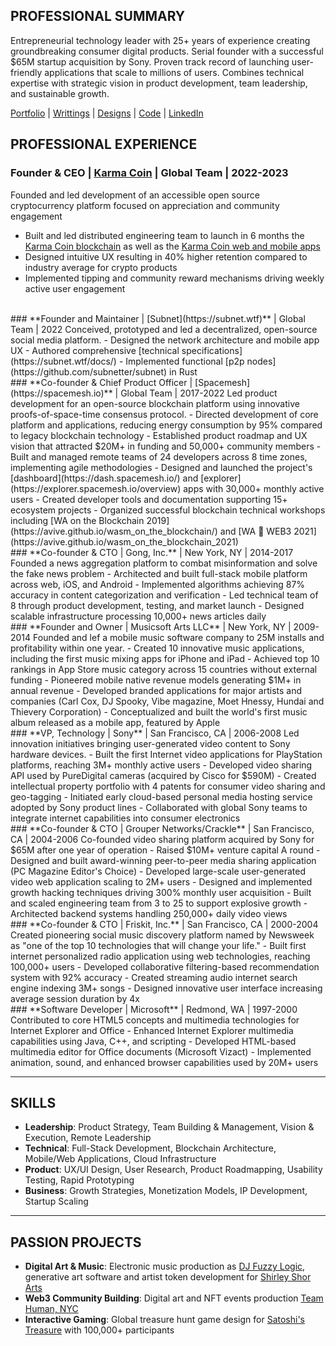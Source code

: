 ## PROFESSIONAL SUMMARY
Entrepreneurial technology leader with 25+ years of experience creating groundbreaking consumer digital products. Serial founder with a successful $65M startup acquisition by Sony. Proven track record of launching user-friendly applications that scale to millions of users. Combines technical expertise with strategic vision in product development, team leadership, and sustainable growth.

[Portfolio](https://www.behance.net/aviveyal07926b) | [Writtings](https://medium.com/@avive) | [Designs](https://www.figma.com/@avive) | [Code](https://github.com/avive) | [LinkedIn](https://www.linkedin.com/in/avive)  

## PROFESSIONAL EXPERIENCE

### **Founder & CEO | [Karma Coin](https://karmaco.in/)** | Global Team | 2022-2023
Founded and led development of an accessible open source cryptocurrency platform focused on appreciation and community engagement
- Built and led distributed engineering team to launch in 6 months the [Karma Coin blockchain](https://karmaco.in/karmachain) as well as the [Karma Coin web and mobile apps](https://github.com/karma-coin)
- Designed intuitive UX resulting in 40% higher retention compared to industry average for crypto products
- Implemented tipping and community reward mechanisms driving weekly active user engagement

<br/>
### **Founder and Maintainer | [Subnet](https://subnet.wtf)** | Global Team | 2022
Conceived, prototyped and led a decentralized, open-source social media platform.
- Designed the network architecture and mobile app UX
- Authored comprehensive [technical specifications](https://subnet.wtf/docs/)
- Implemented functional [p2p nodes](https://github.com/subnetter/subnet) in Rust

<br/>
### **Co-founder & Chief Product Officer | [Spacemesh](https://spacemesh.io)** | Global Team | 2017-2022
Led product development for an open-source blockchain platform using innovative proofs-of-space-time consensus protocol.
- Directed development of core platform and applications, reducing energy consumption by 95% compared to legacy blockchain technology
- Established product roadmap and UX vision that attracted $20M+ in funding and 50,000+ community members
- Built and managed remote teams of 24 developers across 8 time zones, implementing agile methodologies
- Designed and launched the project's [dashboard](https://dash.spacemesh.io/) and [explorer](https://explorer.spacemesh.io/overview) apps with 30,000+ monthly active users
- Created developer tools and documentation supporting 15+ ecosystem projects
- Organized successful blockchain technical workshops including [WA on the Blockchain 2019](https://avive.github.io/wasm_on_the_blockchain/) and [WA 💜 WEB3 2021](https://avive.github.io/wasm_on_the_blockchain_2021)

<br/>
### **Co-founder & CTO | Gong, Inc.** | New York, NY | 2014-2017
Founded a news aggregation platform to combat misinformation and solve the fake news problem
- Architected and built full-stack mobile platform across web, iOS, and Android
- Implemented algorithms achieving 87% accuracy in content categorization and verification
- Led technical team of 8 through product development, testing, and market launch
- Designed scalable infrastructure processing 10,000+ news articles daily

<br/>
### **Founder and Owner | Musicsoft Arts LLC** | New York, NY | 2009-2014
Founded and lef a mobile music software company to 25M installs and profitability within one year.
- Created 10 innovative music applications, including the first music mixing apps for iPhone and iPad
- Achieved top 10 rankings in App Store music category across 15 countries without external funding
- Pioneered mobile native revenue models generating $1M+ in annual revenue
- Developed branded applications for major artists and companies (Carl Cox, DJ Spooky, Vibe magazine, Moet Hnessy, Hundai and Thievery Corporation)
- Conceptualized and built the world's first music album released as a mobile app, featured by Apple

<br/>
### **VP, Technology | Sony** | San Francisco, CA | 2006-2008
Led innovation initiatives bringing user-generated video content to Sony hardware devices.
- Built the first Internet video applications for PlayStation platforms, reaching 3M+ monthly active users
- Developed video sharing API used by PureDigital cameras (acquired by Cisco for $590M)
- Created intellectual property portfolio with 4 patents for consumer video sharing and geo-tagging
- Initiated early cloud-based personal media hosting service adopted by Sony product lines
- Collaborated with global Sony teams to integrate internet capabilities into consumer electronics

<br/>
### **Co-founder & CTO | Grouper Networks/Crackle** | San Francisco, CA | 2004-2006
Co-founded video sharing platform acquired by Sony for $65M after one year of operation
- Raised $10M+ venture capital A round
- Designed and built award-winning peer-to-peer media sharing application (PC Magazine Editor's Choice)
- Developed large-scale user-generated video web application scaling to 2M+ users
- Designed and implemented growth hacking techniques driving 300% monthly user acquisition
- Built and scaled engineering team from 3 to 25 to support explosive growth
- Architected backend systems handling 250,000+ daily video views

<br/>
### **Co-founder & CTO | Friskit, Inc.** | San Francisco, CA | 2000-2004
Created pioneering social music discovery platform named by Newsweek as "one of the top 10 technologies that will change your life."
- Built first internet personalized radio application using web technologies, reaching 100,000+ users
- Developed collaborative filtering-based recommendation system with 92% accuracy
- Created streaming audio internet search engine indexing 3M+ songs
- Designed innovative user interface increasing average session duration by 4x

<br/>
### **Software Developer | Microsoft** | Redmond, WA | 1997-2000
Contributed to core HTML5 concepts and multimedia technologies for Internet Explorer and Office
- Enhanced Internet Explorer multimedia capabilities using Java, C++, and scripting
- Developed HTML-based multimedia editor for Office documents (Microsoft Vizact)
- Implemented animation, sound, and enhanced browser capabilities used by 20M+ users

---

## SKILLS
- **Leadership**: Product Strategy, Team Building & Management, Vision & Execution, Remote Leadership
- **Technical**: Full-Stack Development, Blockchain Architecture, Mobile/Web Applications, Cloud Infrastructure
- **Product**: UX/UI Design, User Research, Product Roadmapping, Usability Testing, Rapid Prototyping
- **Business**: Growth Strategies, Monetization Models, IP Development, Startup Scaling

---

## PASSION PROJECTS
- **Digital Art & Music**: Electronic music production as [DJ Fuzzy Logic](https://www.mixcloud.com/dj_fuzzy_logic/), generative art software and artist token development for [Shirley Shor Arts](https://www.shirleyshorart.com/)
- **Web3 Community Building**: Digital art and NFT events production [Team Human, NYC](https://www.tommyandyou.com/teamhuman/)
- **Interactive Gaming**: Global treasure hunt game design for [Satoshi's Treasure](https://www.coindesk.com/tech/2019/04/15/satoshis-treasure-is-a-global-puzzle-with-a-1-million-bitcoin-prize) with 100,000+ participants
